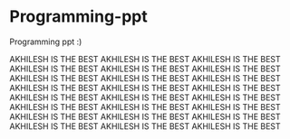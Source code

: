 # Programming-ppt
Programming ppt :)

AKHILESH IS THE BEST
AKHILESH IS THE BEST
AKHILESH IS THE BEST
AKHILESH IS THE BEST
AKHILESH IS THE BEST
AKHILESH IS THE BEST
AKHILESH IS THE BEST
AKHILESH IS THE BEST
AKHILESH IS THE BEST
AKHILESH IS THE BEST
AKHILESH IS THE BEST
AKHILESH IS THE BEST
AKHILESH IS THE BEST
AKHILESH IS THE BEST
AKHILESH IS THE BEST
AKHILESH IS THE BEST
AKHILESH IS THE BEST
AKHILESH IS THE BEST
AKHILESH IS THE BEST
AKHILESH IS THE BEST
AKHILESH IS THE BEST
AKHILESH IS THE BEST
AKHILESH IS THE BEST
AKHILESH IS THE BEST
